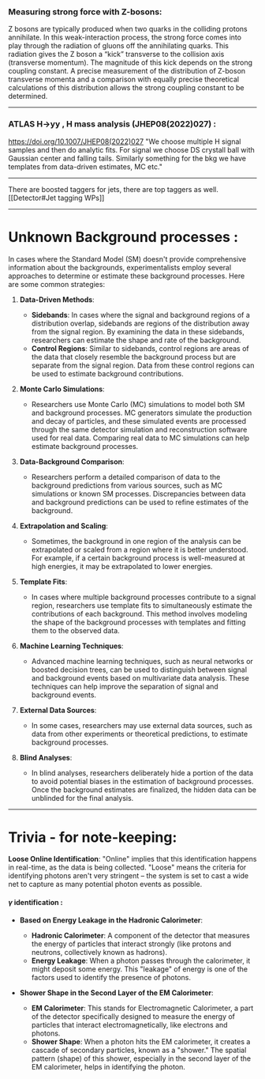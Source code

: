 ### Measuring strong force with Z-bosons:
Z bosons are typically produced when two quarks in the colliding protons annihilate. In this weak-interaction process, the strong force comes into play through the radiation of gluons off the annihilating quarks. This radiation gives the Z boson a “kick” transverse to the collision axis (transverse momentum). The magnitude of this kick depends on the strong coupling constant. A precise measurement of the distribution of Z-boson transverse momenta and a comparison with equally precise theoretical calculations of this distribution allows the strong coupling constant to be determined.

---

### ATLAS H->yy , H mass analysis (JHEP08(2022)027) :
https://doi.org/10.1007/JHEP08(2022)027
"We choose multiple H signal samples and then do analytic fits. 
For signal we choose DS crystall ball with Gaussian center and falling tails. 
Similarly something for the bkg we have templates from data-driven estimates, MC etc."

---

There are boosted taggers for jets, there are top taggers as well. 
[[Detector#Jet tagging WPs]]


---

# Unknown Background processes :
In cases where the Standard Model (SM) doesn't provide comprehensive information about the backgrounds, experimentalists employ several approaches to determine or estimate these background processes. Here are some common strategies:

1. **Data-Driven Methods**:
    
    - **Sidebands**: In cases where the signal and background regions of a distribution overlap, sidebands are regions of the distribution away from the signal region. By examining the data in these sidebands, researchers can estimate the shape and rate of the background.
    - **Control Regions**: Similar to sidebands, control regions are areas of the data that closely resemble the background process but are separate from the signal region. Data from these control regions can be used to estimate background contributions.
2. **Monte Carlo Simulations**:
    
    - Researchers use Monte Carlo (MC) simulations to model both SM and background processes. MC generators simulate the production and decay of particles, and these simulated events are processed through the same detector simulation and reconstruction software used for real data. Comparing real data to MC simulations can help estimate background processes.
3. **Data-Background Comparison**:
    
    - Researchers perform a detailed comparison of data to the background predictions from various sources, such as MC simulations or known SM processes. Discrepancies between data and background predictions can be used to refine estimates of the background.
4. **Extrapolation and Scaling**:
    
    - Sometimes, the background in one region of the analysis can be extrapolated or scaled from a region where it is better understood. For example, if a certain background process is well-measured at high energies, it may be extrapolated to lower energies.
5. **Template Fits**:
    
    - In cases where multiple background processes contribute to a signal region, researchers use template fits to simultaneously estimate the contributions of each background. This method involves modeling the shape of the background processes with templates and fitting them to the observed data.
6. **Machine Learning Techniques**:
    
    - Advanced machine learning techniques, such as neural networks or boosted decision trees, can be used to distinguish between signal and background events based on multivariate data analysis. These techniques can help improve the separation of signal and background events.
7. **External Data Sources**:
    
    - In some cases, researchers may use external data sources, such as data from other experiments or theoretical predictions, to estimate background processes.
8. **Blind Analyses**:
    
    - In blind analyses, researchers deliberately hide a portion of the data to avoid potential biases in the estimation of background processes. Once the background estimates are finalized, the hidden data can be unblinded for the final analysis.

---


# Trivia - for note-keeping:
**Loose Online Identification**: "Online" implies that this identification happens in real-time, as the data is being collected. "Loose" means the criteria for identifying photons aren't very stringent – the system is set to cast a wide net to capture as many potential photon events as possible.
#### $\gamma$ identification :
- **Based on Energy Leakage in the Hadronic Calorimeter**:
    
    - **Hadronic Calorimeter**: A component of the detector that measures the energy of particles that interact strongly (like protons and neutrons, collectively known as hadrons).
    - **Energy Leakage**: When a photon passes through the calorimeter, it might deposit some energy. This "leakage" of energy is one of the factors used to identify the presence of photons.
- **Shower Shape in the Second Layer of the EM Calorimeter**:
    
    - **EM Calorimeter**: This stands for Electromagnetic Calorimeter, a part of the detector specifically designed to measure the energy of particles that interact electromagnetically, like electrons and photons.
    - **Shower Shape**: When a photon hits the EM calorimeter, it creates a cascade of secondary particles, known as a "shower." The spatial pattern (shape) of this shower, especially in the second layer of the EM calorimeter, helps in identifying the photon.

